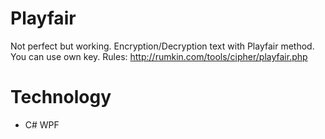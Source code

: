 # Playfair
 
Not perfect but working. Encryption/Decryption text with Playfair method. You can use own key.
Rules: http://rumkin.com/tools/cipher/playfair.php

# Technology
- C# WPF
